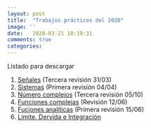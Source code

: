 ```yaml
---
layout: post
title:  "Trabajos prácticos del 2020"
image: ''
date:   2020-03-21 10:19:31
comments: true
categories: 
---
```


Listado para descargar

1. <a href="https://drive.google.com/open?id=1iX6nv0sYBAlPWupAtx7HZ2crc3HXfA9G" target="_blank">Señales</a> (Tercera revisión 31/03)
2. <a href="https://drive.google.com/open?id=1YpSHEPfzDdSc17LyqBRdGKclPM1auGuy" target="_blank">Sistemas</a> (Primera revisión 04/04)
3. <a href="https://drive.google.com/open?id=1TJF2cCeqypsboOm4JJ2FZ-9PpNJW3gpp" target="_blank">Número complejos</a> (Tercera revisión 05/10)
4. <a href="https://drive.google.com/file/d/1LsbqlWxSoyXOkHO4eRhmMdYN_DszWiLC/view?usp=sharing" target="_blank">Funciones complejas</a> (Revisión 12/06)
5. <a href="https://drive.google.com/file/d/1-SfhOHeNUMyWuzK81NLlUizcKyXLBATF/view?usp=sharing" target="_blank">Fuciones analíticas</a> (Primera revisión 15/06)
6. <a href="https://drive.google.com/file/d/1IsIRNOjAjt4yoUPK0fd64_FQQsKktF8l/view?usp=sharing" target="_blank">Límite, Dervida e Integración</a>
